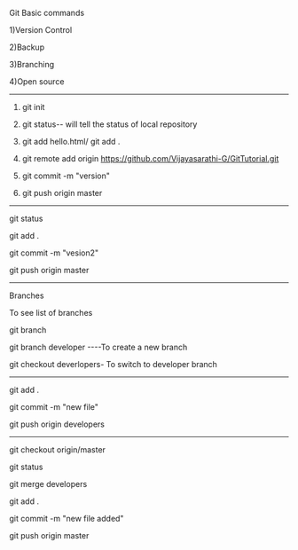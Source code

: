 Git Basic commands

1)Version Control

2)Backup

3)Branching

4)Open source

--------------------------------------------------------

1) git init 

2) git status-- will tell the status of local repository

3) git add hello.html/ git add .

4) git remote add origin https://github.com/Vijayasarathi-G/GitTutorial.git

5) git commit -m "version"

6) git push origin master

------------------------------------------------------------------------------

git status

git add .

git commit -m "vesion2"

git push origin master

---------------------------------------------------

Branches

To see list of branches 

git branch

git branch developer ----To create a new branch

git checkout deverlopers- To switch to developer branch

-----------------------------------------------------------

git add .

git commit -m "new file"

git push origin developers

------------------------------------------------------------

git checkout origin/master

git status 

git merge developers

git add .

git commit -m "new file added"

git push origin master

